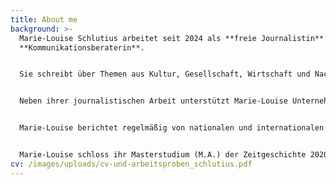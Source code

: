 ```yaml
---
title: About me
background: >-
  Marie-Louise Schlutius arbeitet seit 2024 als **freie Journalistin** und
  **Kommunikationsberaterin**. 


  Sie schreibt über Themen aus Kultur, Gesellschaft, Wirtschaft und Nachhaltigkeit für Medien wie DIE ZEIT, brand eins, SALON (**[Print-Journalismus](/work/#category-print-journalismus)**) sowie falstaff, next Media und gallerytalk (**[Online-Journalismus](/work/#category-online-journalismus)**). Sie absolvierte Praktika beim ZDF München, ZDF New York, Goethe-Institut Paris und den Nürnberger Nachrichten.


  Neben ihrer journalistischen Arbeit unterstützt Marie-Louise Unternehmen, Privatpersonen und Vereine dabei, ihre digitale Sichtbarkeit zu erhöhen. (**[Digitale Kommunikation](/work/#category-digitale-kommunikation)**)


  Marie-Louise berichtet regelmäßig von nationalen und internationalen Konferenzen, wie für die Hamburg Kreativgesellschaft und den Journalistinnenbund. Für die ZEIT Verlagsgruppe war sie bis 2024 vier Jahre lang als PR-Referentin tätig. Sie ist Teil des YouTube-Kollektivs „An das Leben“, arbeitet aktuell an einem Audioprojekt, liebt Multimedia und fühlt sich sowohl vor der Kamera als auch hinter dem Mikrofon wohl. (\[Multimedia])(/work/#category-multimedia)


  Marie-Louise schloss ihr Masterstudium (M.A.) der Zeitgeschichte 2020 an der Universität Potsdam ab. In ihrer Abschlussarbeit analysierte sie die Gründung der Redaktion „ZEIT im Osten“, publiziert von der Wochenzeitung DIE ZEIT. Zuvor studierte Marie-Louise Politikwissenschaften und Geschichte an der Technischen Universität Dresden (B.A.). Während ihres Bachelorstudiums leitete sie Führungen und Planspiele im Sächsischen Landtag und entwickelte gemeinsam mit Kommiliton:innen den politischen Podcast „Sachstopia“.
cv: /images/uploads/cv-und-arbeitsproben_schlutius.pdf
---
```

